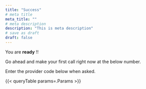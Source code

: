 ```yaml
---
title: "Success"
# meta title
meta_title: ""
# meta description
description: "This is meta description"
# save as draft
draft: false
---
```


You are **ready** !!

Go ahead and make your first call right now at the below number.

Enter the provider code below when asked.

{{< queryTable params=.Params >}}
